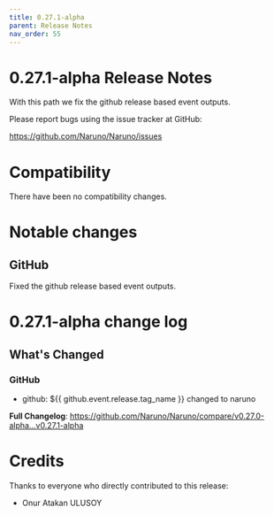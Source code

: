 ```yaml
---
title: 0.27.1-alpha
parent: Release Notes
nav_order: 55
---
```


# 0.27.1-alpha Release Notes

With this path we fix the github release based event outputs.

Please report bugs using the issue tracker at GitHub:

<https://github.com/Naruno/Naruno/issues>

# Compatibility

There have been no compatibility changes.

# Notable changes

## GitHub

Fixed the github release based event outputs.

# 0.27.1-alpha change log

<!-- Release notes generated using configuration in .github/release.yml at master -->

## What's Changed

### GitHub

- github: ${{ github.event.release.tag_name }} changed to naruno

**Full Changelog**: https://github.com/Naruno/Naruno/compare/v0.27.0-alpha...v0.27.1-alpha

# Credits

Thanks to everyone who directly contributed to this release:

- Onur Atakan ULUSOY
